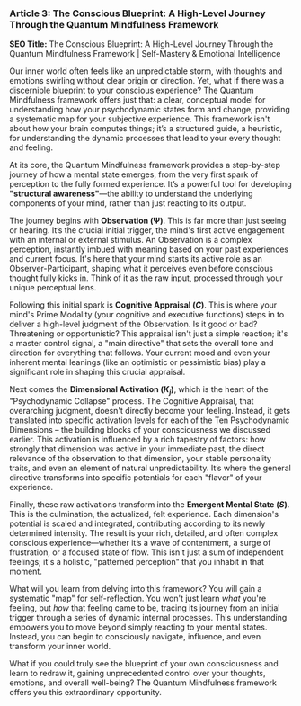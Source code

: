### Article 3: The Conscious Blueprint: A High-Level Journey Through the Quantum Mindfulness Framework
**SEO Title:** The Conscious Blueprint: A High-Level Journey Through the Quantum Mindfulness Framework | Self-Mastery & Emotional Intelligence

Our inner world often feels like an unpredictable storm, with thoughts and emotions swirling without clear origin or direction. Yet, what if there was a discernible blueprint to your conscious experience? The Quantum Mindfulness framework offers just that: a clear, conceptual model for understanding how your psychodynamic states form and change, providing a systematic map for your subjective experience. This framework isn't about how your brain computes things; it’s a structured guide, a heuristic, for understanding the dynamic processes that lead to your every thought and feeling.

At its core, the Quantum Mindfulness framework provides a step-by-step journey of how a mental state emerges, from the very first spark of perception to the fully formed experience. It’s a powerful tool for developing **"structural awareness"**—the ability to understand the underlying components of your mind, rather than just reacting to its output.

The journey begins with **Observation (Ψ)**. This is far more than just seeing or hearing. It’s the crucial initial trigger, the mind's first active engagement with an internal or external stimulus. An Observation is a complex perception, instantly imbued with meaning based on your past experiences and current focus. It's here that your mind starts its active role as an Observer-Participant, shaping what it perceives even before conscious thought fully kicks in. Think of it as the raw input, processed through your unique perceptual lens.

Following this initial spark is **Cognitive Appraisal ($C$)**. This is where your mind's Prime Modality (your cognitive and executive functions) steps in to deliver a high-level judgment of the Observation. Is it good or bad? Threatening or opportunistic? This appraisal isn't just a simple reaction; it's a master control signal, a "main directive" that sets the overall tone and direction for everything that follows. Your current mood and even your inherent mental leanings (like an optimistic or pessimistic bias) play a significant role in shaping this crucial appraisal.

Next comes the **Dimensional Activation ($K_j$)**, which is the heart of the "Psychodynamic Collapse" process. The Cognitive Appraisal, that overarching judgment, doesn't directly become your feeling. Instead, it gets translated into specific activation levels for each of the Ten Psychodynamic Dimensions – the building blocks of your consciousness we discussed earlier. This activation is influenced by a rich tapestry of factors: how strongly that dimension was active in your immediate past, the direct relevance of the observation to that dimension, your stable personality traits, and even an element of natural unpredictability. It’s where the general directive transforms into specific potentials for each "flavor" of your experience.

Finally, these raw activations transform into the **Emergent Mental State ($S$)**. This is the culmination, the actualized, felt experience. Each dimension's potential is scaled and integrated, contributing according to its newly determined intensity. The result is your rich, detailed, and often complex conscious experience—whether it’s a wave of contentment, a surge of frustration, or a focused state of flow. This isn't just a sum of independent feelings; it's a holistic, "patterned perception" that you inhabit in that moment.

What will you learn from delving into this framework? You will gain a systematic "map" for self-reflection. You won't just learn *what* you're feeling, but *how* that feeling came to be, tracing its journey from an initial trigger through a series of dynamic internal processes. This understanding empowers you to move beyond simply reacting to your mental states. Instead, you can begin to consciously navigate, influence, and even transform your inner world.

What if you could truly see the blueprint of your own consciousness and learn to redraw it, gaining unprecedented control over your thoughts, emotions, and overall well-being? The Quantum Mindfulness framework offers you this extraordinary opportunity.